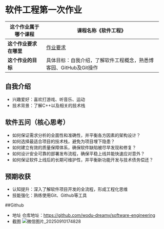 # 软件工程第一次作业

| **这个作业属于哪个课程** | 课程名称《软件工程》 |
|--------------------------|------------------------------|
| **这个作业要求在哪里**   | [作业要求](https://edu.cnblogs.com/campus/gdgy/Class12Grade23ComputerScience/homework/13469) |
| **这个作业的目标**       | 具体目标：自我介绍，了解软件工程概念，熟悉博客园、GitHub及Git操作 |

## 自我介绍
- 兴趣爱好：喜欢打游戏、听音乐、运动
- 技术背景：了解C++以及相关的技术栈

## 软件五问（核心思考）
- 如何保证需求分析的全面性和准确性，并平衡各方因素的架构设计？
- 如何选择最适合项目的技术栈，避免为项目埋下隐患？
- 如何建立有效的质量保障体系，确保软件缺陷被尽早发现和修复？
- 如何设计安全可靠的部署发布流程，确保平稳上线并能快速应对意外？
- 如何保证软件上线后的长期可维护性，并平衡新功能开发与技术债务偿还？

## 预期收获
- 认知提升：深入了解软件项目开发的全流程，形成工程化思维
- 技能强化：熟练使用Git、Github等工具

##Github
- 地址
 仓库地址：https://github.com/wodu-dreamy/software-engineering
- 截图
![微信图片_20250910174828](https://img2024.cnblogs.com/blog/3700873/202509/3700873-20250910174907304-123250691.png)
